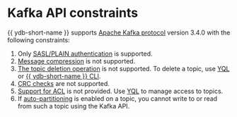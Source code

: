 # Kafka API constraints

{{ ydb-short-name }} supports [Apache Kafka protocol](https://kafka.apache.org/protocol.html) version 3.4.0 with the following constraints:

1. Only [SASL/PLAIN authentication](https://kafka.apache.org/documentation/#security_sasl) is supported.
1. [Message compression](https://www.confluent.io/blog/apache-kafka-message-compression) is not supported.
1. [The topic deletion operation](https://kafka.apache.org/protocol#The_Messages_DeleteTopics) is not supported. To delete a topic, use [YQL](../../yql/reference/syntax/drop-topic.md) or [{{ ydb-short-name }} CLI](../ydb-cli/topic-drop.md).
1. [CRC checks](https://kafka.apache.org/documentation/#consumerconfigs_check.crcs) are not supported.
1. [Support for ACL](https://kafka.apache.org/documentation/#security_authz) is not provided. Use [YQL](../../yql/reference/syntax/grant.md) to manage access to topics.
1. If [auto-partitioning](../../concepts/datamodel/topic.md#autopartitioning) is enabled on a topic, you cannot write to or read from such a topic using the Kafka API.